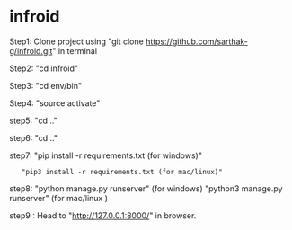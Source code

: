 # infroid

Step1: Clone project using "git clone https://github.com/sarthak-g/infroid.git" in terminal

Step2: "cd infroid"

Step3: "cd env/bin"

Step4: "source activate"

step5: "cd .."

step6: "cd .."

step7: "pip install -r requirements.txt (for windows)"

       "pip3 install -r requirements.txt (for mac/linux)"
       
step8: "python manage.py runserver"  (for windows)
       "python3 manage.py runserver" (for mac/linux )
       
step9 : Head to "http://127.0.0.1:8000/" in browser.      
